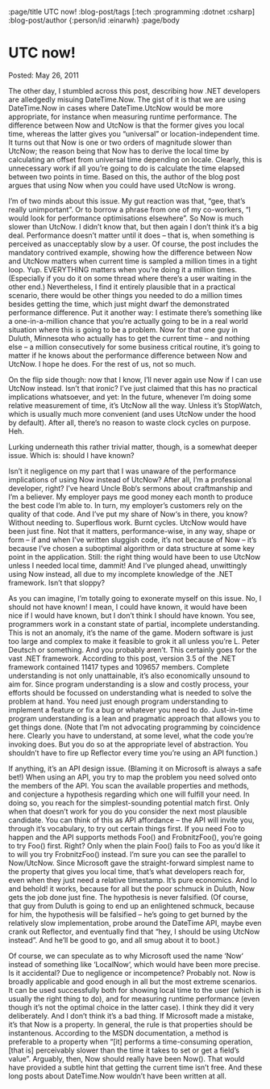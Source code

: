 :page/title UTC now!
:blog-post/tags [:tech :programming :dotnet :csharp]
:blog-post/author {:person/id :einarwh}
:page/body

# UTC now!

Posted: May 26, 2011 

The other day, I stumbled across this post, describing how .NET developers are alledgedly misuing DateTime.Now. The gist of it is that we are using DateTime.Now in cases where DateTime.UtcNow would be more appropriate, for instance when measuring runtime performance. The difference between Now and UtcNow is that the former gives you local time, whereas the latter gives you “universal” or location-independent time. It turns out that Now is one or two orders of magnitude slower than UtcNow; the reason being that Now has to derive the local time by calculating an offset from universal time depending on locale. Clearly, this is unnecessary work if all you’re going to do is calculate the time elapsed between two points in time. Based on this, the author of the blog post argues that using Now when you could have used UtcNow is wrong.

I’m of two minds about this issue. My gut reaction was that, “gee, that’s really unimportant”. Or to borrow a phrase from one of my co-workers, “I would look for performance optimisations elsewhere”. So Now is much slower than UtcNow. I didn’t know that, but then again I don’t think it’s a big deal. Performance doesn’t matter until it does – that is, when something is perceived as unacceptably slow by a user. Of course, the post includes the mandatory contrived example, showing how the difference between Now and UtcNow matters when current time is sampled a million times in a tight loop. Yup. EVERYTHING matters when you’re doing it a million times. (Especially if you do it on some thread where there’s a user waiting in the other end.) Nevertheless, I find it entirely plausible that in a practical scenario, there would be other things you needed to do a million times besides getting the time, which just might dwarf the demonstrated performance difference. Put it another way: I estimate there’s something like a one-in-a-million chance that you’re actually going to be in a real world situation where this is going to be a problem. Now for that one guy in Duluth, Minnesota who actually has to get the current time – and nothing else – a million consecutively for some business critical routine, it’s going to matter if he knows about the performance difference between Now and UtcNow. I hope he does. For the rest of us, not so much.

On the flip side though: now that I know, I’ll never again use Now if I can use UtcNow instead. Isn’t that ironic? I’ve just claimed that this has no practical implications whatsoever, and yet: In the future, whenever I’m doing some relative measurement of time, it’s UtcNow all the way. Unless it’s StopWatch, which is usually much more convenient (and uses UtcNow under the hood by default). After all, there’s no reason to waste clock cycles on purpose. Heh.

Lurking underneath this rather trivial matter, though, is a somewhat deeper issue. Which is: should I have known?

Isn’t it negligence on my part that I was unaware of the performance implications of using Now instead of UtcNow? After all, I’m a professional developer, right? I’ve heard Uncle Bob‘s sermons about craftmanship and I’m a believer. My employer pays me good money each month to produce the best code I’m able to. In turn, my employer’s customers rely on the quality of that code. And I’ve put my share of Now‘s in there, you know? Without needing to. Superflous work. Burnt cycles. UtcNow would have been just fine. Not that it matters, performance-wise, in any way, shape or form – if and when I’ve written sluggish code, it’s not because of Now – it’s because I’ve chosen a suboptimal algorithm or data structure at some key point in the application. Still: the right thing would have been to use UtcNow unless I needed local time, dammit! And I’ve plunged ahead, unwittingly using Now instead, all due to my incomplete knowledge of the .NET framework. Isn’t that sloppy?

As you can imagine, I’m totally going to exonerate myself on this issue. No, I should not have known! I mean, I could have known, it would have been nice if I would have known, but I don’t think I should have known. You see, programmers work in a constant state of partial, incomplete understanding. This is not an anomaly, it’s the name of the game. Modern software is just too large and complex to make it feasible to grok it all unless you’re L. Peter Deutsch or something. And you probably aren’t. This certainly goes for the vast .NET framework. According to this post, version 3.5 of the .NET framework contained 11417 types and 109657 members. Complete understanding is not only unattainable, it’s also economically unsound to aim for. Since program understanding is a slow and costly process, your efforts should be focussed on understanding what is needed to solve the problem at hand. You need just enough program understanding to implement a feature or fix a bug or whatever you need to do. Just-in-time program understanding is a lean and pragmatic approach that allows you to get things done. (Note that I’m not advocating programming by coincidence here. Clearly you have to understand, at some level, what the code you’re invoking does. But you do so at the appropriate level of abstraction. You shouldn’t have to fire up Reflector every time you’re using an API function.)

If anything, it’s an API design issue. (Blaming it on Microsoft is always a safe bet!) When using an API, you try to map the problem you need solved onto the members of the API. You scan the available properties and methods, and conjecture a hypothesis regarding which one will fulfill your need. In doing so, you reach for the simplest-sounding potential match first. Only when that doesn’t work for you do you consider the next most plausible candidate. You can think of this as API affordance – the API will invite you, through it’s vocabulary, to try out certain things first. If you need Foo to happen and the API supports methods Foo() and FrobnitzFoo(), you’re going to try Foo() first. Right? Only when the plain Foo() fails to Foo as you’d like it to will you try FrobnitzFoo() instead. I’m sure you can see the parallel to Now/UtcNow. Since Microsoft gave the straight-forward simplest name to the property that gives you local time, that’s what developers reach for, even when they just need a relative timestamp. It’s pure economics. And lo and behold! it works, because for all but the poor schmuck in Duluth, Now gets the job done just fine. The hypothesis is never falsified. (Of course, that guy from Duluth is going to end up an enlightened schmuck, because for him, the hypothesis will be falsified – he’s going to get burned by the relatively slow implementation, probe around the DateTime API, maybe even crank out Reflector, and eventually find that “hey, I should be using UtcNow instead”. And he’ll be good to go, and all smug about it to boot.)

Of course, we can speculate as to why Microsoft used the name ‘Now‘ instead of something like ‘LocalNow‘, which would have been more precise. Is it accidental? Due to negligence or incompetence? Probably not. Now is broadly applicable and good enough in all but the most extreme scenarios. It can be used successfully both for showing local time to the user (which is usually the right thing to do), and for measuring runtime performance (even though it’s not the optimal choice in the latter case). I think they did it very deliberately. And I don’t think it’s a bad thing. If Microsoft made a mistake, it’s that Now is a property. In general, the rule is that properties should be instantenous. According to the MSDN documentation, a method is preferable to a property when “[it] performs a time-consuming operation, [that is] perceivably slower than the time it takes to set or get a field’s value”. Arguably, then, Now should really have been Now(). That would have provided a subtle hint that getting the current time isn’t free. And these long posts about DateTime.Now wouldn’t have been written at all.
